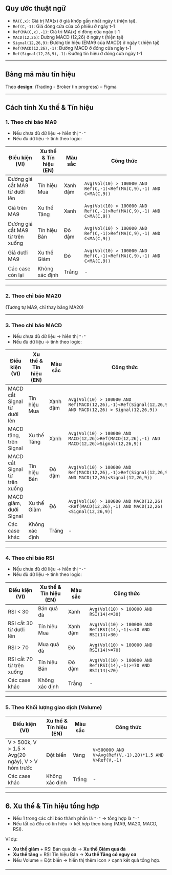 ## Quy ước thuật ngữ  

- `MA(C,x)`: Giá trị MA(x) ở giá khớp gần nhất ngày t (hiện tại).  
- `Ref(C,-1)`: Giá đóng cửa của cổ phiếu ở ngày t-1  
- `Ref(MA(C,x),-1)`: Giá trị MA(x) ở đóng cửa ngày t-1  
- `MACD(12,26)`: Đường MACD (12,26) ở ngày t (hiện tại)  
- `Signal(12,26,9)`: Đường tín hiệu (EMA9 của MACD) ở ngày t (hiện tại)  
- `Ref(MACD(12,26),-1)`: Đường MACD ở đóng cửa ngày t-1  
- `Ref(Signal(12,26,9),-1)`: Đường tín hiệu ở đóng cửa ngày t-1  

---

## Bảng mã màu tín hiệu  

Theo **design**: iTrading - Broker (In progress) – Figma  

---

## Cách tính Xu thế & Tín hiệu  

### 1. Theo chỉ báo **MA9**

- Nếu chưa đủ dữ liệu → hiển thị `"-"`  
- Nếu đủ dữ liệu → tính theo logic:

| Điều kiện (VI) | Xu thế & Tín hiệu (EN) | Màu sắc | Công thức |
|----------------|-------------------------|---------|-----------|
| Đường giá cắt MA9 từ dưới lên | Tín hiệu Mua | Xanh đậm | `Avg(Vol(10) > 100000 AND Ref(C,-1)<Ref(MA(C,9),-1) AND C>MA(C,9))` |
| Giá trên MA9  | Xu thế Tăng | Xanh | `Avg(Vol(10) > 100000 AND Ref(C,-1)>Ref(MA(C,9),-1) AND C>MA(C,9))` |
| Đường giá cắt MA9 từ trên xuống | Tín hiệu Bán | Đỏ đậm | `Avg(Vol(10) > 100000 AND Ref(C,-1)>Ref(MA(C,9),-1) AND C<MA(C,9))` |
| Giá dưới MA9 | Xu thế Giảm | Đỏ | `Avg(Vol(10) > 100000 AND Ref(C,-1)<Ref(MA(C,9),-1) AND C<MA(C,9))` |
| Các case còn lại | Không xác định | Trắng | - |

---

### 2. Theo chỉ báo **MA20**  

(Tương tự MA9, chỉ thay bằng MA20)

---

### 3. Theo chỉ báo **MACD**  

- Nếu chưa đủ dữ liệu → hiển thị `"-"`  
- Nếu đủ dữ liệu → tính theo logic:

| Điều kiện (VI) | Xu thế & Tín hiệu (EN) | Màu sắc | Công thức |
|----------------|-------------------------|---------|-----------|
| MACD cắt Signal từ dưới lên | Tín hiệu Mua | Xanh đậm | `Avg(Vol(10) > 100000 AND Ref(MACD(12,26),-1)<Ref(Signal(12,26,9),-1) AND MACD(12,26) > Signal(12,26,9))` |
| MACD tăng, trên Signal | Xu thế Tăng | Xanh | `Avg(Vol(10) > 100000 AND MACD(12,26)>Ref(MACD(12,26),-1) AND MACD(12,26)>Signal(12,26,9))` |
| MACD cắt Signal từ trên xuống | Tín hiệu Bán | Đỏ đậm | `Avg(Vol(10) > 100000 AND Ref(MACD(12,26),-1)>Ref(Signal(12,26,9),-1) AND MACD(12,26)<Signal(12,26,9))` |
| MACD giảm, dưới Signal | Xu thế Giảm | Đỏ | `Avg(Vol(10) > 100000 AND MACD(12,26)<Ref(MACD(12,26),-1) AND MACD(12,26)<Signal(12,26,9))` |
| Các case khác | Không xác định | Trắng | - |

---

### 4. Theo chỉ báo **RSI**

- Nếu chưa đủ dữ liệu → hiển thị `"-"`  
- Nếu đủ dữ liệu → tính theo logic:

| Điều kiện (VI) | Xu thế & Tín hiệu (EN) | Màu sắc | Công thức |
|----------------|-------------------------|---------|-----------|
| RSI < 30 | Bán quá đà | Xanh | `Avg(Vol(10) > 100000 AND RSI(14)<=30)` |
| RSI cắt 30 từ dưới lên | Tín hiệu Mua | Xanh đậm | `Avg(Vol(10) > 100000 AND Ref(RSI(14),-1)<=30 AND RSI(14)>30)` |
| RSI > 70 | Mua quá đà | Đỏ | `Avg(Vol(10) > 100000 AND RSI(14)>=70)` |
| RSI cắt 70 từ trên xuống | Tín hiệu Bán | Đỏ đậm | `Avg(Vol(10) > 100000 AND Ref(RSI(14),-1)>=70 AND RSI(14)<70)` |
| Các case khác | Không xác định | Trắng | - |

---

### 5. Theo **Khối lượng giao dịch (Volume)**

| Điều kiện (VI) | Xu thế & Tín hiệu (EN) | Màu sắc | Công thức |
|----------------|-------------------------|---------|-----------|
| V > 500k, V > 1.5 × Avg(20 ngày), V > V hôm trước | Đột biến | Vàng | `V>500000 AND V>Avg(Ref(V,-1),20)*1.5 AND V>Ref(V,-1)` |
| Các case khác | Không xác định | Trắng | - |

---

## 6. Xu thế & Tín hiệu **tổng hợp**

- Nếu 1 trong các chỉ báo thành phần là `"-"` → tổng hợp là `"-"`  
- Nếu tất cả đều có tín hiệu → kết hợp theo bảng (MA9, MA20, MACD, RSI).  

Ví dụ:  
- **Xu thế giảm** + RSI Bán quá đà → **Xu thế Giảm quá đà**  
- **Xu thế tăng** + RSI Tín hiệu Bán → **Xu thế Tăng có nguy cơ**  
- Nếu Volume = Đột biến → hiển thị thêm icon ⚡ cạnh kết quả tổng hợp.  

---
